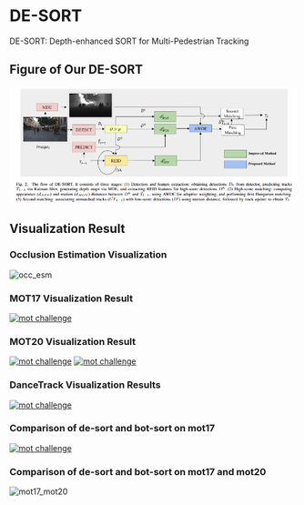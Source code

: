 # DE-SORT
DE-SORT: Depth-enhanced SORT for Multi-Pedestrian Tracking

## Figure of Our DE-SORT
![fig2](./image.png)

## Visualization Result
### Occlusion Estimation Visualization
![occ_esm](./occ.png)

### MOT17 Visualization Result
[![mot challenge](http://img.youtube.com/vi/0MWHeyz-UeM/0.jpg)](https://www.youtube.com/watch?v=0MWHeyz-UeM "MOT17 result")

### MOT20 Visualization Result
[![mot challenge](http://img.youtube.com/vi/p2_j1ZP9EBU/0.jpg)](https://www.youtube.com/watch?v=p2_j1ZP9EBU "MOT20-04 result")
[![mot challenge](http://img.youtube.com/vi/MYXxC9TLJ2I/0.jpg)](https://www.youtube.com/watch?v=MYXxC9TLJ2I "MOT20-07 result")

### DanceTrack Visualization Results
[![mot challenge](http://img.youtube.com/vi/LnyobqHxDkk/0.jpg)](https://www.youtube.com/watch?v=LnyobqHxDkk "dancetrack result")

### Comparison of de-sort and bot-sort on mot17
[![mot challenge](http://img.youtube.com/vi/7SKHvpG5fx0/0.jpg)](https://www.youtube.com/watch?v=7SKHvpG5fx0 "Comparison video of de-sort and bot-sort on mot17")

### Comparison of de-sort and bot-sort on mot17 and mot20
![mot17_mot20](./mot17_mot20.png)
